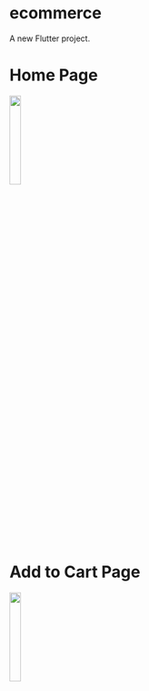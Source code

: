 # ecommerce

A new Flutter project.
<!-- ![WhatsApp Image 2023-02-24 at 9 17 25 PM](https://user-images.githubusercontent.com/94775108/221402721-54e84cb3-2a8c-44c8-9810-10b382501b6f.jpeg) -->
<!-- ![WhatsApp Image 2023-02-24 at 9 17 24 PM](https://user-images.githubusercontent.com/94775108/221402920-af5e5660-db4a-4ab7-91cc-771eae0f3989.jpeg) -->
<h1>Home Page</h1>
<img src="https://user-images.githubusercontent.com/94775108/221402920-af5e5660-db4a-4ab7-91cc-771eae0f3989.jpeg" height="20%" width="20%">
<h1>Add to Cart Page</h1>
<img src="https://user-images.githubusercontent.com/94775108/221402721-54e84cb3-2a8c-44c8-9810-10b382501b6f.jpeg" height="20%" width="20%">

